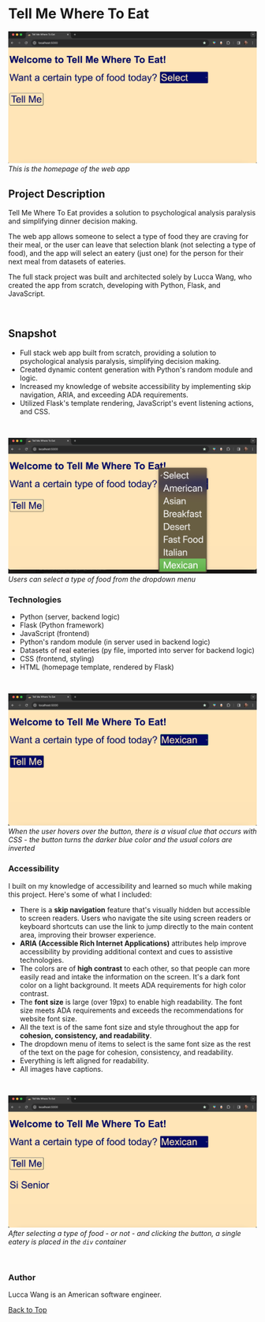 <a name="top"></a>

# Tell Me Where To Eat

![Image of homepage: This is the homepage of the web app.](/static/images/readme_markdown/home.png)
*This is the homepage of the web app*

## Project Description 
Tell Me Where To Eat provides a solution to psychological analysis paralysis and simplifying dinner decision making. 

The web app allows someone to select a type of food they are craving for their meal, or the user can leave that selection blank (not selecting a type of food), and the app will select an eatery (just one) for the person for their next meal from datasets of eateries. 

The full stack project was built and architected solely by Lucca Wang, who created the app from scratch, developing with Python, Flask, and JavaScript.

<br>

## Snapshot

* Full stack web app built from scratch, providing a solution to psychological analysis paralysis, simplifying decision making.
* Created dynamic content generation with Python's random module and logic. 
* Increased my knowledge of website accessibility by implementing skip navigation, ARIA, and exceeding ADA requirements.
* Utilized Flask's template rendering, JavaScript's event listening actions, and CSS.

<br>

![Image of homepage: Users can select a type of food from the dropdown menu.](/static/images/readme_markdown/dropdown.png)
*Users can select a type of food from the dropdown menu*

### Technologies  
* Python (server, backend logic)
* Flask (Python framework)
* JavaScript (frontend)
* Python's random module (in server used in backend logic) 
* Datasets of real eateries (py file, imported into server for backend logic)
* CSS (frontend, styling)
* HTML (homepage template, rendered by Flask)

<br>

![Image of Homepage: When the user hovers over the button, there is a visual clue that occurs with CSS.](/static/images/readme_markdown/button_hover.png)
*When the user hovers over the button, there is a visual clue that occurs with CSS - the button turns the darker blue color and the usual colors are inverted*

### Accessibility
I built on my knowledge of accessibility and learned so much while making this project. Here's some of what I included: 

* There is a __skip navigation__ feature that's visually hidden but accessible to screen readers. Users who navigate the site using screen readers or keyboard shortcuts can use the link to jump directly to the main content area, improving their browser experience. 
* __ARIA (Accessible Rich Internet Applications)__ attributes help improve accessibility by providing additional context and cues to assistive technologies.
* The colors are of __high contrast__ to each other, so that people can more easily read and intake the information on the screen. It's a dark font color on a light background. It meets ADA requirements for high color contrast. 
* The __font size__ is large (over 19px) to enable high readability. The font size meets ADA requirements and exceeds the recommendations for website font size.
* All the text is of the same font size and style throughout the app for __cohesion, consistency, and readability__. 
* The dropdown menu of items to select is the same font size as the rest of the text on the page for cohesion, consistency, and readability. 
* Everything is left aligned for readability.
* All images have captions.

<br>

![Image of homepage: After selecting a type and clicking the button, a single eatery is placed in the div placeholder.](/static/images/readme_markdown/result.png)
*After selecting a type of food - or not - and clicking the button, a single eatery is placed in the `div` container*

<br>

### Author  
Lucca Wang is an American software engineer.


[Back to Top](#top)